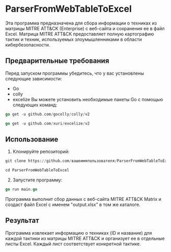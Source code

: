 # ParserFromWebTableToExcel
Эта программа предназначена для сбора информации о техниках из матрицы MITRE ATT&CK (Enterprise) с веб-сайта и сохранения ее в файл Excel. Матрица MITRE ATT&CK предоставляет полную картографию тактик и техник, используемых злоумышленниками в области кибербезопасности.
## Предварительные требования
Перед запуском программы убедитесь, что у вас установлены следующие зависимости:
* Go
* colly
* excelize
Вы можете установить необходимые пакеты Go с помощью следующих команд:
```go
go get -u github.com/gocolly/colly/v2
```
```go
go get -u github.com/xuri/excelize/v2
```
## Использование
1. Клонируйте репозиторий:
```python
git clone https://github.com/вашеимяпользователя/ParserFromWebTableToExcel.git
```
```python
cd ParserFromWebTableToExcel
```
2. Запустите программу:
```go
go run main.go
```
Программа выполнит сбор данных с веб-сайта MITRE ATT&CK Matrix и создаст файл Excel с именем "output.xlsx" в том же каталоге.
## Результат
Программа извлекает информацию о техниках (ID и название) для каждой тактики из матрицы MITRE ATT&CK и организует ее в отдельные листы Excel. Каждый лист соответствует конкретной тактике.

